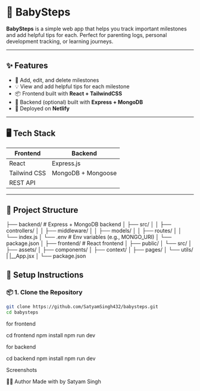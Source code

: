 # 👶 BabySteps

**BabySteps** is a simple web app that helps you track important milestones and add helpful tips for each. Perfect for parenting logs, personal development tracking, or learning journeys.

---

## ✨ Features

- 🧱 Add, edit, and delete milestones
- 💡 View and add helpful tips for each milestone
- 📦 Frontend built with **React + TailwindCSS**
- 🔐 Backend (optional) built with **Express + MongoDB**
- 🚀 Deployed on **Netlify**

---

## 🖥️ Tech Stack

| Frontend     | Backend            |
| ------------ | ------------------ |
| React        | Express.js         |
| Tailwind CSS | MongoDB + Mongoose |
| REST API     |

---

## 🔧 Project Structure

├── backend/ # Express + MongoDB backend
│ ├── src/
│ │ ├── controllers/
│ │ ├── middleware/
│ │ ├── models/
│ │ ├── routes/
│ │ └── index.js
│ └── .env # Env variables (e.g., MONGO_URI)
│ └── package.json
│
├── frontend/ # React frontend
│ ├── public/
│ └── src/
│ ├── assets/
│ ├── components/
│ ├── context/
│ ├── pages/
│ └── utils/
| |\_\_App.jsx
│ └── package.json

## 🔧 Setup Instructions

### 📦 1. Clone the Repository

```bash
git clone https://github.com/SatyamSingh432/babysteps.git
cd babysteps
```

for frontend

cd frontend
npm install
npm run dev

for backend

cd backend
npm install
npm run dev

Screenshots

🙋‍♂️ Author
Made with by Satyam Singh
